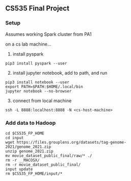 ## CS535  Final Project


### Setup
Assumes working Spark cluster from PA1

on a cs lab machine...

1. install pyspark
```
pip3 install pyspark --user
```

2. install jupyter notebook, add to path, and run
```
pip3 install notebook --user
export PATH=$PATH:$HOME/.local/bin
jupyter notebook --no-browser
```


3. connect from local machine
```
ssh -L 8888:localhost:8888 -N <cs-host-machine>
```


### Add data to Hadoop 
```
cd $CS535_FP_HOME
cd input
wget https://files.grouplens.org/datasets/tag-genome-2021/genome_2021.zip
unzip genome_2021.zip
mv movie_dataset_public_final/raw/* ./
rm -r __MACOSX/
rm -r movie_dataset_public_final/
input update
rm $CS535_FP_HOME/input/*
```
